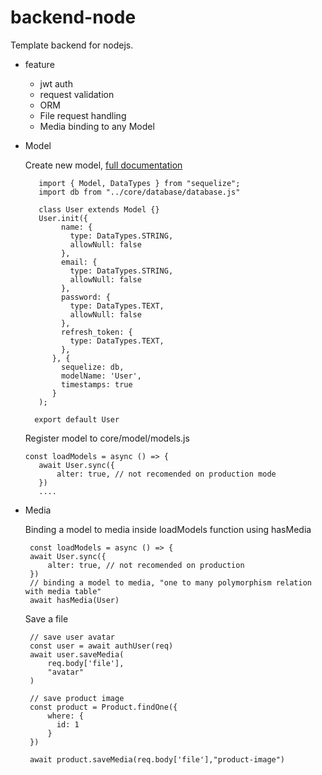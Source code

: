 # backend-node

Template backend for nodejs.

- feature
   - jwt auth
   - request validation
   - ORM
   - File request handling
   - Media binding to any Model

- Model
   
   Create new model, <a target="_blank" href="https://sequelize.org/docs/v6/core-concepts/model-basics/">full documentation </a>
   
   ```
      import { Model, DataTypes } from "sequelize";
      import db from "../core/database/database.js"
      
      class User extends Model {}
      User.init({
           name: {
             type: DataTypes.STRING,
             allowNull: false
           },
           email: {
             type: DataTypes.STRING,
             allowNull: false
           },
           password: {
             type: DataTypes.TEXT,
             allowNull: false
           },
           refresh_token: {
             type: DataTypes.TEXT,
           },
         }, {
           sequelize: db, 
           modelName: 'User',
           timestamps: true
         }
      );

     export default User
    ```
    
    Register model to core/model/models.js
   
    ``` 
    const loadModels = async () => {
       await User.sync({
           alter: true, // not recomended on production mode
       })
       ....
    ```
 
 - Media
 
   Binding a model to media inside loadModels function using hasMedia
   ```
    const loadModels = async () => {
    await User.sync({
        alter: true, // not recomended on production
    })
    // binding a model to media, "one to many polymorphism relation with media table"
    await hasMedia(User)
   ```
   Save a file 
   ```
    // save user avatar
    const user = await authUser(req)
    await user.saveMedia(
        req.body['file'],
        "avatar"
    )
    
    // save product image
    const product = Product.findOne({
        where: {
          id: 1
        }
    }) 
    
    await product.saveMedia(req.body['file'],"product-image")
    
   ```
   
